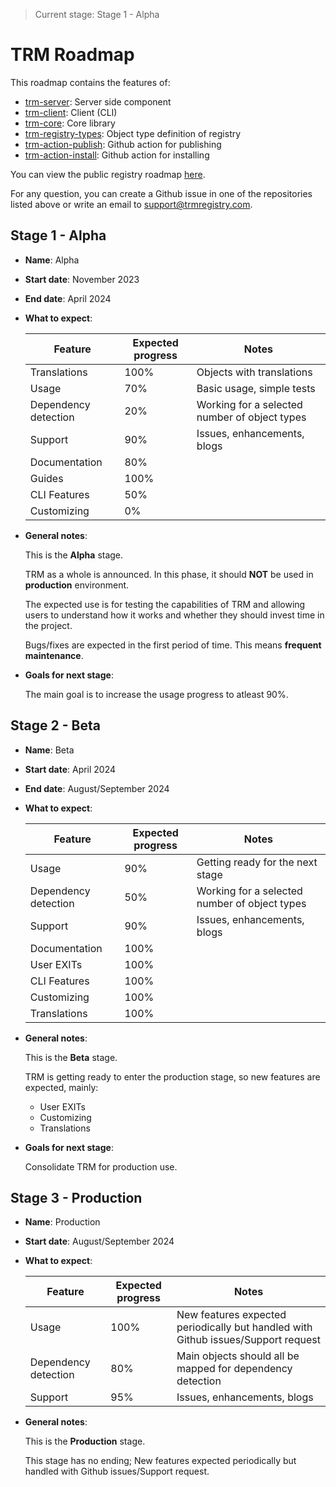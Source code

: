 > Current stage: Stage 1 - Alpha

# TRM Roadmap

This roadmap contains the features of:
- [trm-server](https://github.com/RegestaItalia/trm-server): Server side component
- [trm-client](https://github.com/RegestaItalia/trm-client): Client (CLI)
- [trm-core](https://github.com/RegestaItalia/trm-core): Core library
- [trm-registry-types](https://github.com/RegestaItalia/trm-registry-types): Object type definition of registry
- [trm-action-publish](https://github.com/RegestaItalia/trm-action-publish): Github action for publishing
- [trm-action-install](https://github.com/RegestaItalia/trm-action-install): Github action for installing

You can view the public registry roadmap [here](/registry/public/roadmap.md).

For any question, you can create a Github issue in one of the repositories listed above or write an email to [support@trmregistry.com](mailto:support@trmregistry.com).

## Stage 1 - Alpha

- **Name**: Alpha
- **Start date**: November 2023
- **End date**: April 2024
- **What to expect**:

    | Feature                  | Expected progress | Notes                                                   |
    | ------------------------ | ----------------- | ------------------------------------------------------- |
    | Translations             | 100%              | Objects with translations                               |
    | Usage                    | 70%               | Basic usage, simple tests                               |
    | Dependency detection     | 20%               | Working for a selected number of object types           |
    | Support                  | 90%               | Issues, enhancements, blogs                             |
    | Documentation            | 80%               |                                                         |
    | Guides                   | 100%              |                                                         |
    | CLI Features             | 50%               |                                                         |
    | Customizing              | 0%                |                                                         |
- **General notes**:
    
    This is the **Alpha** stage.
    
    TRM as a whole is announced. In this phase, it should **NOT** be used in **production** environment.
    
    The expected use is for testing the capabilities of TRM and allowing users to understand how it works and whether they should invest time in the project.
    
    Bugs/fixes are expected in the first period of time. This means **frequent maintenance**.

- **Goals for next stage**:

    The main goal is to increase the usage progress to atleast 90%.

## Stage 2 - Beta

- **Name**: Beta
- **Start date**: April 2024
- **End date**: August/September 2024
- **What to expect**:

    | Feature                  | Expected progress | Notes                                                   |
    | ------------------------ | ----------------- | ------------------------------------------------------- |
    | Usage                    | 90%               | Getting ready for the next stage                        |
    | Dependency detection     | 50%               | Working for a selected number of object types           |
    | Support                  | 90%               | Issues, enhancements, blogs                             |
    | Documentation            | 100%              |                                                         |
    | User EXITs               | 100%              |                                                         |
    | CLI Features             | 100%              |                                                         |
    | Customizing              | 100%              |                                                         |
    | Translations             | 100%              |                                                         |
- **General notes**:
    
    This is the **Beta** stage.
    
    TRM is getting ready to enter the production stage, so new features are expected, mainly:

    - User EXITs
    - Customizing
    - Translations

- **Goals for next stage**:

    Consolidate TRM for production use.

## Stage 3 - Production

- **Name**: Production
- **Start date**: August/September 2024
- **What to expect**:

    | Feature                  | Expected progress | Notes                                                                             |
    | ------------------------ | ----------------- | --------------------------------------------------------------------------------- |
    | Usage                    | 100%              | New features expected periodically but handled with Github issues/Support request |
    | Dependency detection     | 80%               | Main objects should all be mapped for dependency detection                        |
    | Support                  | 95%               | Issues, enhancements, blogs                                                       |
- **General notes**:

    This is the **Production** stage.
    
    This stage has no ending; New features expected periodically but handled with Github issues/Support request.
    